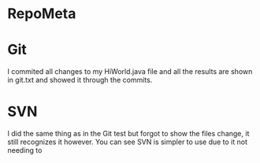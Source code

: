 # RepoMeta
# Git
I commited all changes to my HiWorld.java file and all the results are shown in git.txt and showed it through the commits.

# SVN
I did the same thing as in the Git test but forgot to show the files change, it still recognizes it however. You can see SVN is simpler to use due to it not needing to
